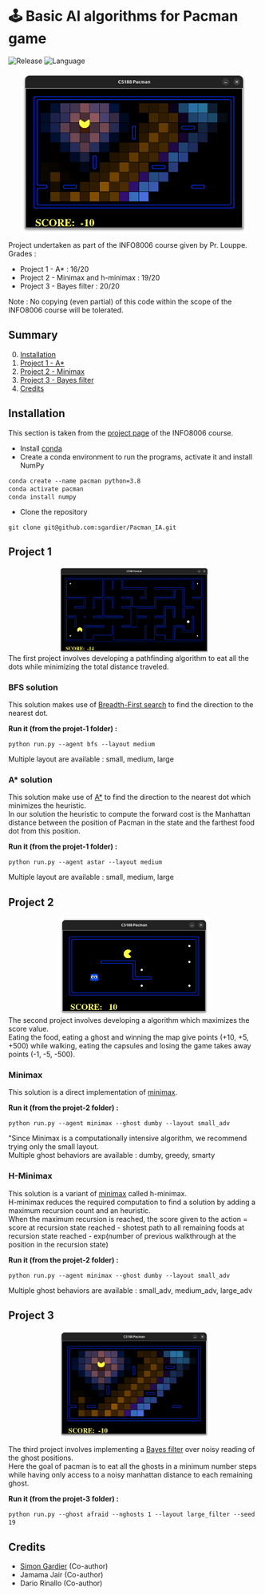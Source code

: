 # 🕹️ Basic AI algorithms for Pacman game
![Release](https://img.shields.io/badge/Release-v1.0-blueviolet?style=for-the-badge)
![Language](https://img.shields.io/badge/python-3670A0?style=for-the-badge)

<div style="display: flex; justify-content: space-around; align-items: center;">
  <img src="ressources/bayes_preview.png" alt="bayes filter" style="width: 90%;"/>
</div>

Project undertaken as part of the INFO8006 course given by Pr. Louppe.<br>
Grades :
- Project 1 - A* : 16/20
- Project 2 - Minimax and h-minimax : 19/20
- Project 3 - Bayes filter : 20/20

Note : No copying (even partial) of this code within the scope of the INFO8006 course will be tolerated.

## Summary
0. [Installation](#installation)
1. [Project 1 - A*](#project-1)
2. [Project 2 - Minimax](#project-2)
3. [Project 3 - Bayes filter](#project-3)
4. [Credits](#credits)

## Installation
This section is taken from the [project page](https://github.com/glouppe/info8006-introduction-to-ai/tree/master/projects#readme) of the INFO8006 course.<br>
- Install [conda](https://docs.anaconda.com/free/miniconda/)
- Create a conda environment to run the programs, activate it and install NumPy
```console
conda create --name pacman python=3.8
conda activate pacman
conda install numpy
```
- Clone the repository
```console
git clone git@github.com:sgardier/Pacman_IA.git
```

## Project 1
<div style="display: flex; justify-content: space-around; align-items: center;">
  <img src="ressources/astar_preview.png" alt="astar algorithm" style="width: 60%;"/>
</div>
The first project involves developing a pathfinding algorithm to eat all the dots while minimizing the total distance traveled.

### BFS solution
This solution makes use of [Breadth-First search](https://en.wikipedia.org/wiki/Breadth-first_search) to find the direction to the nearest dot.

**Run it (from the projet-1 folder) :**
```console
python run.py --agent bfs --layout medium
```
Multiple layout are available : small, medium, large

### A* solution
This solution make use of [A*](https://en.wikipedia.org/wiki/A*_search_algorithm) to find the direction to the nearest dot which minimizes the heuristic.<br>
In our solution the heuristic to compute the forward cost is the Manhattan distance between the position of Pacman in the state and the farthest food dot from this position.

**Run it (from the projet-1 folder) :**
```console
python run.py --agent astar --layout medium
```
Multiple layout are available : small, medium, large

## Project 2
<div style="display: flex; justify-content: space-around; align-items: center;">
  <img src="ressources/minimax_preview.png" alt="Minimax" style="width: 60%;"/>
</div>
The second project involves developing a algorithm which maximizes the score value.<br>
Eating the food, eating a ghost and winning the map give points (+10, +5, +500) while walking, eating the capsules and losing the game takes away points (-1, -5, -500).

### Minimax
This solution is a direct implementation of [minimax](https://en.wikipedia.org/wiki/Minimax).

**Run it (from the projet-2 folder) :**
```console
python run.py --agent minimax --ghost dumby --layout small_adv
```
"Since Minimax is a computationally intensive algorithm, we recommend trying only the small layout.<br>
Multiple ghost behaviors are available : dumby, greedy, smarty

### H-Minimax
This solution is a variant of [minimax](https://en.wikipedia.org/wiki/Minimax) called h-minimax.<br>
H-minimax reduces the required computation to find a solution by adding a maximum recursion count and an heuristic.<br>
When the maximum recursion is reached, the score given to the action =<br>
score at recursion state reached - shotest path to all remaining foods at recursion state reached - exp(number of previous walkthrough at the position in the recursion state)

**Run it (from the projet-2 folder) :**
```console
python run.py --agent minimax --ghost dumby --layout small_adv
```
Multiple ghost behaviors are available : small_adv, medium_adv, large_adv

## Project 3
<div style="display: flex; justify-content: space-around; align-items: center;">
  <img src="ressources/bayes_preview.png" alt="Bayes filter" style="width: 60%;"/>
</div>

The third project involves implementing a [Bayes filter](https://en.wikipedia.org/wiki/Recursive_Bayesian_estimation) over noisy reading of the ghost positions.<br>
Here the goal of pacman is to eat all the ghosts in a minimum number steps while having only access to a noisy manhattan distance to each remaining ghost.

**Run it (from the projet-3 folder) :**
```console
python run.py --ghost afraid --nghosts 1 --layout large_filter --seed 19
```

## Credits
- [Simon Gardier](https://github.com/simon-gardier) (Co-author)
- Jamama Jair (Co-author)
- Dario Rinallo (Co-author)
